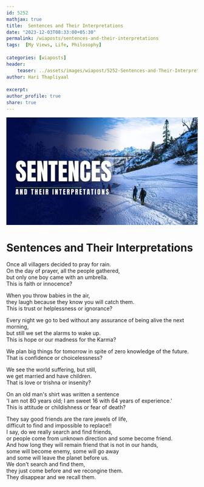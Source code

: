```yaml
---        
id: 5252       
mathjax: true        
title:  Sentences and Their Interpretations          
date: "2023-12-03T08:33:00+05:30"        
permalink: /wiaposts/sentences-and-their-interpretations        
tags:  [My Views, Life, Philosophy]         
        
categories: [wiaposts] 
header:        
    teaser: ../assets/images/wiapost/5252-Sentences-and-Their-Interpretations.jpg        
author: Hari Thapliyaal        

excerpt:        
author_profile: true        
share: true        
---   
```

![Sentences and Their Interpretations](../assets/images/wiapost/5252-Sentences-and-Their-Interpretations.jpg)
   
# Sentences and Their Interpretations   
Once all villagers decided to pray for rain.    
On the day of prayer, all the people gathered,    
but only one boy came with an umbrella.       
This is faith or innocence?   
   
When you throw babies in the air,    
they laugh because they know you will catch them.      
This is trust or helplessness or ignorance?   
   
Every night we go to bed without any assurance of being alive the next morning,    
but still we set the alarms to wake up.       
This is hope or our madness for the Karma?   
   
We plan big things for tomorrow in spite of zero knowledge of the future.    
That is confidence or choicelessness?   
   
We see the world suffering, but still,    
we get married and have children.    
That is love or trishna or insenity?   
   
On an old man's shirt was written a sentence    
'I am not 80 years old; I am sweet 16 with 64 years of experience.'    
This is attitude or childishness or fear of death?   
   
They say good friends are the rare jewels of life,    
difficult to find and impossible to replace!!    
I say, do we really search and find friends,    
or people come from unknown direction and some become friend.    
And how long they will remain friend that is not in our hands,    
some will become enemy, some will go away    
and some will leave the planet before us.   
We don't search and find them,   
they just come before and we recongine them.   
They disappear and we recall them.   
   
